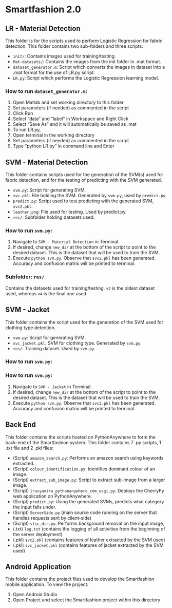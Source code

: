 # Smartfashion 2.0

## LR - Material Detection
This folder is for the scripts used to perform Logistic Regression for fabric detection. 
This folder contains two sub-folders and three scripts:

- `init/`: Contains images used for training/testing.
- `Mat-datasets/`: Contains the images from the init folder in .mat format.
- `dataset_generator.m`: Script which converts the images in dataset into a .mat format for the use of LR.py script.
- `LR.py`: Script which performs the Logistic Regression learning model.

### How to run `dataset_generator.m`:
1. Open Matlab and set working directory to this folder
2. Set parameters (if needed) as commented in the script
3. Click Run
4. Select “data” and “label” in Workspace and Right Click
5. Select “Save As” and it will automatically be saved as .mat
6. To run LR.py, 
7. Open terminal in the working directory
8. Set parameters (if needed) as commented in the script
9. Type “python LR.py” in command line and Enter

## SVM - Material Detection

This folder contains scripts used for the generation of the SVM(s) used for fabric detection, and for the testing of predicting with the SVM generated.

- `svm.py`: Script for generating SVM.
- `svc.pkl`: File holding the SVM.  Generated by `svm.py`, used by `predict.py`.
- `predict.py`: Script used to test predicting with the generated SVM, `svc2.pkl`.
- `leather.png`: File used for testing.  Used by predict.py.
- `res/`: Subfolder holding datasets used.

### How to run `svm.py`:
1. Navigate to `SVM - Material Detection` in Terminal.
2. If desired, change `new_dir` at the bottom of the script to point to the desired dataset.  This is the dataset that will be used to train the SVM.
3. Execute `python svm.py`.  Observe that `svc2.pkl` has been generated.  Accuracy and confusion matrix will be printed to terminal.

### Subfolder: `res/`
Contains the datasets used for training/testing.  `v2` is the oldest dataset used, whereas `v4` is the final one used.

## SVM - Jacket
This folder contains the script used for the generation of the SVM used for clothing type detection.

- `svm.py`: Script for generating SVM.
- `svc_jacket.pkl`: SVM for clothing type.  Generated by `svm.py`.
- `res/`: Training dataset.  Used by `svm.py`.

### How to run `svm.py`:

### How to run `svm.py`:
1. Navigate to `SVM - Jacket` in Terminal.
2. If desired, change `new_dir` at the bottom of the script to point to the desired dataset.  This is the dataset that will be used to train the SVM.
3. Execute `python svm.py`.  Observe that `svc2.pkl` has been generated.  Accuracy and confusion matrix will be printed to terminal.

## Back End

This folder contains the scripts hosted on PythonAnywhere to form the back-end of the Smartfashion system. This folder contains 7 .py scripts, 1 .txt file and 2 .pkl files:

- (Script) `amazon_search.py`: Performs an amazon search using keywords extracted.
- (Script) `colour_identification.py`: Identifies dominant colour of an image.
- (Script) `extract_sub_image.py`: Script to extract sub-image from a larger image.
- (Script) `irasyamira_pythonanywhere_com_wsgi.py`: Deploys the CherryPy web application on PythonAnywhere.
- (Script) `predict.py`: Using the generated SVMs, predicts what category the input falls under.
- (Script) `ServerSide.py` (main source code running on the server that handles requests sent by client-side)
- (Script) `slic_dir.py`: Performs background removal on the input image,
- (.txt) `log.txt` (contains the logging of all activities from the beginning of the server deployment)
- (.pkl) `svc2.pkl` (contains features of leather extracted by the SVM used)
- (.pkl) `svc_jacket.pkl` (contains features of jacket extracted by the SVM used)


## Android Application

This folder contains the project files used to develop the Smartfashion mobile application. To view the project:

1. Open Android Studio
2. Open Project and select the Smartfashion project within this directory
